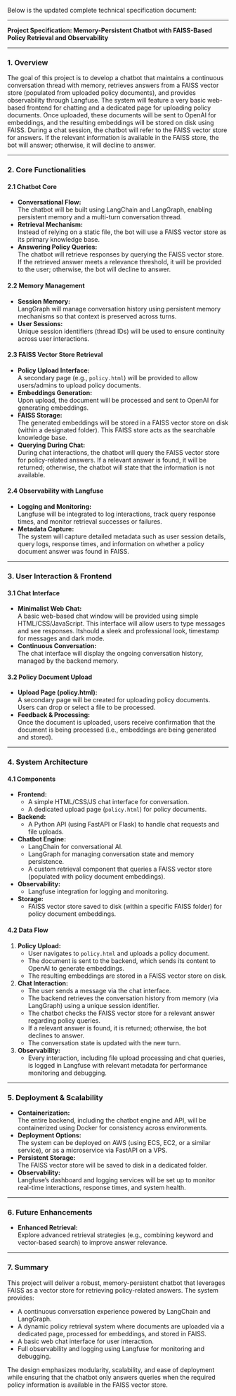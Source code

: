 Below is the updated complete technical specification document:

---

**Project Specification: Memory-Persistent Chatbot with FAISS-Based Policy Retrieval and Observability**

---

### 1. Overview

The goal of this project is to develop a chatbot that maintains a continuous conversation thread with memory, retrieves answers from a FAISS vector store (populated from uploaded policy documents), and provides observability through Langfuse. The system will feature a very basic web-based frontend for chatting and a dedicated page for uploading policy documents. Once uploaded, these documents will be sent to OpenAI for embeddings, and the resulting embeddings will be stored on disk using FAISS. During a chat session, the chatbot will refer to the FAISS vector store for answers. If the relevant information is available in the FAISS store, the bot will answer; otherwise, it will decline to answer.

---

### 2. Core Functionalities

#### 2.1 Chatbot Core
- **Conversational Flow:**  
  The chatbot will be built using LangChain and LangGraph, enabling persistent memory and a multi-turn conversation thread.
- **Retrieval Mechanism:**  
  Instead of relying on a static file, the bot will use a FAISS vector store as its primary knowledge base.
- **Answering Policy Queries:**  
  The chatbot will retrieve responses by querying the FAISS vector store. If the retrieved answer meets a relevance threshold, it will be provided to the user; otherwise, the bot will decline to answer.

#### 2.2 Memory Management
- **Session Memory:**  
  LangGraph will manage conversation history using persistent memory mechanisms so that context is preserved across turns.
- **User Sessions:**  
  Unique session identifiers (thread IDs) will be used to ensure continuity across user interactions.

#### 2.3 FAISS Vector Store Retrieval
- **Policy Upload Interface:**  
  A secondary page (e.g., `policy.html`) will be provided to allow users/admins to upload policy documents.
- **Embeddings Generation:**  
  Upon upload, the document will be processed and sent to OpenAI for generating embeddings.
- **FAISS Storage:**  
  The generated embeddings will be stored in a FAISS vector store on disk (within a designated folder). This FAISS store acts as the searchable knowledge base.
- **Querying During Chat:**  
  During chat interactions, the chatbot will query the FAISS vector store for policy-related answers. If a relevant answer is found, it will be returned; otherwise, the chatbot will state that the information is not available.

#### 2.4 Observability with Langfuse
- **Logging and Monitoring:**  
  Langfuse will be integrated to log interactions, track query response times, and monitor retrieval successes or failures.
- **Metadata Capture:**  
  The system will capture detailed metadata such as user session details, query logs, response times, and information on whether a policy document answer was found in FAISS.

---

### 3. User Interaction & Frontend

#### 3.1 Chat Interface
- **Minimalist Web Chat:**  
  A basic web-based chat window will be provided using simple HTML/CSS/JavaScript. This interface will allow users to type messages and see responses. Itshould a sleek and professional look, timestamp for messages and dark mode.
- **Continuous Conversation:**  
  The chat interface will display the ongoing conversation history, managed by the backend memory.

#### 3.2 Policy Document Upload
- **Upload Page (policy.html):**  
  A secondary page will be created for uploading policy documents. Users can drop or select a file to be processed.
- **Feedback & Processing:**  
  Once the document is uploaded, users receive confirmation that the document is being processed (i.e., embeddings are being generated and stored).

---

### 4. System Architecture

#### 4.1 Components
- **Frontend:**  
  - A simple HTML/CSS/JS chat interface for conversation.
  - A dedicated upload page (`policy.html`) for policy documents.
- **Backend:**  
  - A Python API (using FastAPI or Flask) to handle chat requests and file uploads.
- **Chatbot Engine:**  
  - LangChain for conversational AI.
  - LangGraph for managing conversation state and memory persistence.
  - A custom retrieval component that queries a FAISS vector store (populated with policy document embeddings).
- **Observability:**  
  - Langfuse integration for logging and monitoring.
- **Storage:**  
  - FAISS vector store saved to disk (within a specific FAISS folder) for policy document embeddings.

#### 4.2 Data Flow
1. **Policy Upload:**
   - User navigates to `policy.html` and uploads a policy document.
   - The document is sent to the backend, which sends its content to OpenAI to generate embeddings.
   - The resulting embeddings are stored in a FAISS vector store on disk.
2. **Chat Interaction:**
   - The user sends a message via the chat interface.
   - The backend retrieves the conversation history from memory (via LangGraph) using a unique session identifier.
   - The chatbot checks the FAISS vector store for a relevant answer regarding policy queries.
   - If a relevant answer is found, it is returned; otherwise, the bot declines to answer.
   - The conversation state is updated with the new turn.
3. **Observability:**
   - Every interaction, including file upload processing and chat queries, is logged in Langfuse with relevant metadata for performance monitoring and debugging.

---

### 5. Deployment & Scalability

- **Containerization:**  
  The entire backend, including the chatbot engine and API, will be containerized using Docker for consistency across environments.
- **Deployment Options:**  
  The system can be deployed on AWS (using ECS, EC2, or a similar service), or as a microservice via FastAPI on a VPS.
- **Persistent Storage:**  
  The FAISS vector store will be saved to disk in a dedicated folder. 
- **Observability:**  
  Langfuse’s dashboard and logging services will be set up to monitor real-time interactions, response times, and system health.

---

### 6. Future Enhancements

- **Enhanced Retrieval:**  
  Explore advanced retrieval strategies (e.g., combining keyword and vector-based search) to improve answer relevance.

---

### 7. Summary

This project will deliver a robust, memory-persistent chatbot that leverages FAISS as a vector store for retrieving policy-related answers. The system provides:
- A continuous conversation experience powered by LangChain and LangGraph.
- A dynamic policy retrieval system where documents are uploaded via a dedicated page, processed for embeddings, and stored in FAISS.
- A basic web chat interface for user interaction.
- Full observability and logging using Langfuse for monitoring and debugging.

The design emphasizes modularity, scalability, and ease of deployment while ensuring that the chatbot only answers queries when the required policy information is available in the FAISS vector store.
